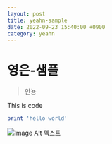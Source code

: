```yaml
---
layout: post
title: yeahn-sample
date: 2022-09-23 15:40:00 +0900
category: yeahn
---
```

# 영은-샘플
> 안뇽

This is code
```ruby
print 'hello world'
```
![Image Alt 텍스트]("../assets/img/screenshot-1.png")